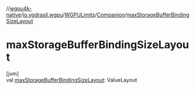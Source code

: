 //[wgpu4k-native](../../../../index.md)/[io.ygdrasil.wgpu](../../index.md)/[WGPULimits](../index.md)/[Companion](index.md)/[maxStorageBufferBindingSizeLayout](max-storage-buffer-binding-size-layout.md)

# maxStorageBufferBindingSizeLayout

[jvm]\
val [maxStorageBufferBindingSizeLayout](max-storage-buffer-binding-size-layout.md): ValueLayout